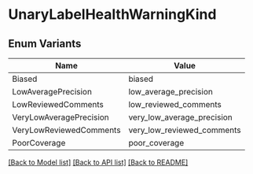 # UnaryLabelHealthWarningKind

## Enum Variants

| Name | Value |
|---- | -----|
| Biased | biased |
| LowAveragePrecision | low_average_precision |
| LowReviewedComments | low_reviewed_comments |
| VeryLowAveragePrecision | very_low_average_precision |
| VeryLowReviewedComments | very_low_reviewed_comments |
| PoorCoverage | poor_coverage |


[[Back to Model list]](../README.md#documentation-for-models) [[Back to API list]](../README.md#documentation-for-api-endpoints) [[Back to README]](../README.md)


